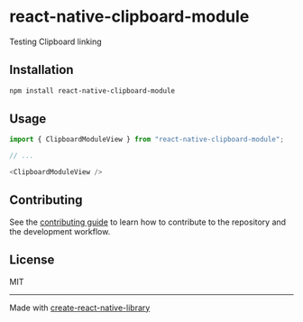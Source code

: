 # react-native-clipboard-module

Testing Clipboard linking

## Installation

```sh
npm install react-native-clipboard-module
```

## Usage

```js
import { ClipboardModuleView } from "react-native-clipboard-module";

// ...

<ClipboardModuleView />
```

## Contributing

See the [contributing guide](CONTRIBUTING.md) to learn how to contribute to the repository and the development workflow.

## License

MIT

---

Made with [create-react-native-library](https://github.com/callstack/react-native-builder-bob)
